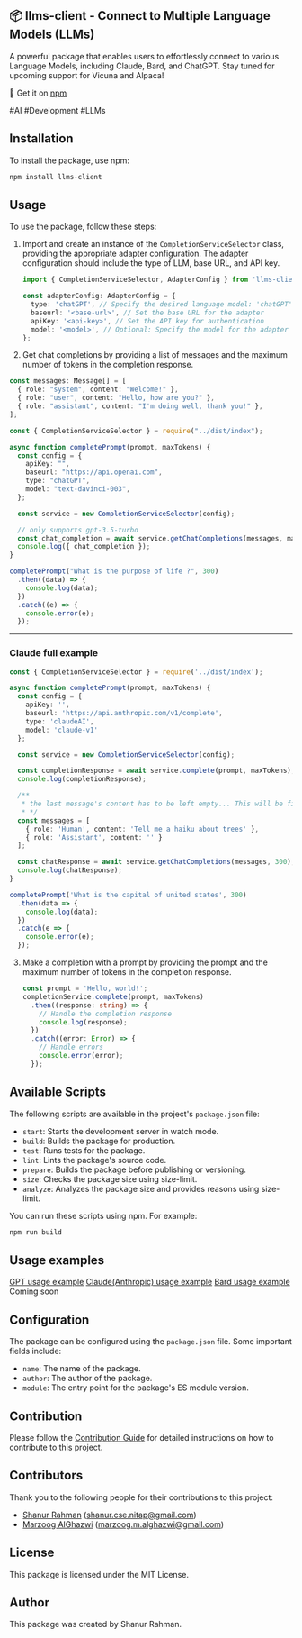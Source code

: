## 📦 llms-client - Connect to Multiple Language Models (LLMs)

A powerful package that enables users to effortlessly connect to various Language Models, including Claude, Bard, and ChatGPT. Stay tuned for upcoming support for Vicuna and Alpaca!

🔗 Get it on [npm](https://www.npmjs.com/package/llms-client)

#AI #Development #LLMs

## Installation

To install the package, use npm:

```bash
npm install llms-client
```

## Usage

To use the package, follow these steps:

1. Import and create an instance of the `CompletionServiceSelector` class, providing the appropriate adapter configuration. The adapter configuration should include the type of LLM, base URL, and API key.

   ```typescript
   import { CompletionServiceSelector, AdapterConfig } from 'llms-client';

   const adapterConfig: AdapterConfig = {
     type: 'chatGPT', // Specify the desired language model: 'chatGPT', 'claudeAI', or 'bard'
     baseurl: '<base-url>', // Set the base URL for the adapter
     apiKey: '<api-key>', // Set the API key for authentication
     model: '<model>', // Optional: Specify the model for the adapter (if applicable)
   };
   ```

2. Get chat completions by providing a list of messages and the maximum number of tokens in the completion response.

```ts
const messages: Message[] = [
  { role: "system", content: "Welcome!" },
  { role: "user", content: "Hello, how are you?" },
  { role: "assistant", content: "I'm doing well, thank you!" },
];

const { CompletionServiceSelector } = require("../dist/index");

async function completePrompt(prompt, maxTokens) {
  const config = {
    apiKey: "",
    baseurl: "https://api.openai.com",
    type: "chatGPT",
    model: "text-davinci-003",
  };

  const service = new CompletionServiceSelector(config);

  // only supports gpt-3.5-turbo
  const chat_completion = await service.getChatCompletions(messages, maxTokens);
  console.log({ chat_completion });
}

completePrompt("What is the purpose of life ?", 300)
  .then((data) => {
    console.log(data);
  })
  .catch((e) => {
    console.error(e);
  });
```

---

### Claude full example
```ts
const { CompletionServiceSelector } = require('../dist/index');

async function completePrompt(prompt, maxTokens) {
  const config = {
    apiKey: '',
    baseurl: 'https://api.anthropic.com/v1/complete',
    type: 'claudeAI',
    model: 'claude-v1'
  };

  const service = new CompletionServiceSelector(config);

  const completionResponse = await service.complete(prompt, maxTokens);
  console.log(completionResponse);

  /** 
   * the last message's content has to be left empty... This will be filled by claude 
   * */ 
  const messages = [
    { role: 'Human', content: 'Tell me a haiku about trees' },
    { role: 'Assistant', content: '' }
  ];

  const chatResponse = await service.getChatCompletions(messages, 300);
  console.log(chatResponse);
}

completePrompt('What is the capital of united states', 300)
  .then(data => {
    console.log(data);
  })
  .catch(e => {
    console.error(e);
  });
```

3. Make a completion with a prompt by providing the prompt and the maximum number of tokens in the completion response.

   ```typescript
   const prompt = 'Hello, world!';
   completionService.complete(prompt, maxTokens)
     .then((response: string) => {
       // Handle the completion response
       console.log(response);
     })
     .catch((error: Error) => {
       // Handle errors
       console.error(error);
     });
   ```

## Available Scripts

The following scripts are available in the project's `package.json` file:

- `start`: Starts the development server in watch mode.
- `build`: Builds the package for production.
- `test`: Runs tests for the package.
- `lint`: Lints the package's source code.
- `prepare`: Builds the package before publishing or versioning.
- `size`: Checks the package size using size-limit.
- `analyze`: Analyzes the package size and provides reasons using size-limit.

You can run these scripts using npm. For example:

```bash
npm run build
```

## Usage examples
[GPT usage example](test/gpt.test.js)
[Claude(Anthropic) usage example](test/claude.test.js)
[Bard usage example](test/bard.test.js) Coming soon

## Configuration

The package can be configured using the `package.json` file. Some important fields include:

- `name`: The name of the package.
- `author`: The author of the package.
- `module`: The entry point for the package's ES module version.

## Contribution

Please follow the [Contribution Guide](CONTRIBUTING.md) for detailed instructions on how to contribute to this project.

## Contributors

Thank you to the following people for their contributions to this project:

* [Shanur Rahman](https://github.com/shanur-rahman) (shanur.cse.nitap@gmail.com)
* [Marzoog AlGhazwi](https://github.com/Marzoog-Alghazwi) (marzoog.m.alghazwi@gmail.com)

## License

This package is licensed under the MIT License.

## Author

This package was created by Shanur Rahman.